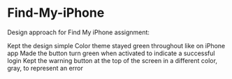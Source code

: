 # Find-My-iPhone
Design approach for Find My iPhone assignment:

Kept the design simple
Color theme stayed green throughout like on iPhone app
Made the button turn green when activated to indicate a successful login
Kept the warning button at the top of the screen in a different color, gray, to represent an error
